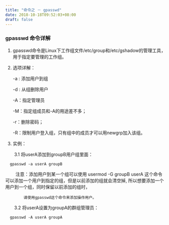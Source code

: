 ```yaml
---
title: "命令之 － gpasswd"
date: 2018-10-18T09:52:03+08:00
draft: false
---
```


### gpasswd 命令详解 

1. gpasswd命令是Linux下工作组文件/etc/group和/etc/gshadow的管理工具，用于指定要管理的工作组。

2. 选项详解：

      -a : 添加用户到组

      -d : 从组删除用户

      -A：指定管理员

      -M：指定组成员和-A的用途差不多；

      -r：删除密码；

      -R：限制用户登入组，只有组中的成员才可以用newgrp加入该组。

3. 实例：

　　3.1 将userA添加到groupB用户组里面：  

      gpasswd -a userA groupB 

　
    　注意：添加用户到某一个组可以使用  usermod -G groupB userA 这个命令可以添加一个用户到指定的组，但是以前添加的组就会清空掉, 所以想要添加一个用户到一个组，同时保留以前添加的组时，

            请使用gpasswd这个命令来添加操作用户。


　　3.2 将userA设置为groupA的群组管理员：

      gpasswd -A userA groupA
